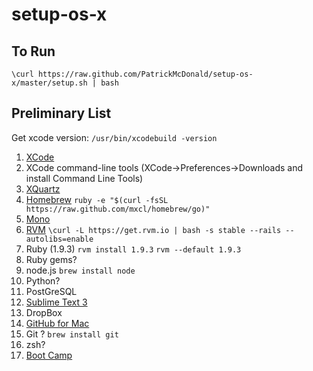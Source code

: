 setup-os-x
==========

To Run
------

`\curl https://raw.github.com/PatrickMcDonald/setup-os-x/master/setup.sh | bash`


Preliminary List
----------------

Get xcode version: `/usr/bin/xcodebuild -version`

1. [XCode](https://developer.apple.com/xcode/)
1. XCode command-line tools (XCode->Preferences->Downloads and install Command Line Tools)
1. [XQuartz](http://xquartz.macosforge.org/landing/)
1. [Homebrew](http://brew.sh/) `ruby -e "$(curl -fsSL https://raw.github.com/mxcl/homebrew/go)"`
1. [Mono](http://www.mono-project.com/)
1. [RVM](https://rvm.io/rvm/install) `\curl -L https://get.rvm.io | bash -s stable --rails --autolibs=enable`
1. Ruby (1.9.3) `rvm install 1.9.3` `rvm --default 1.9.3`
2. Ruby gems?
1. node.js `brew install node`
1. Python?
1. PostGreSQL
1. [Sublime Text 3](http://www.sublimetext.com/3)
1. DropBox
1. [GitHub for Mac](http://mac.github.com/)
1. Git ? `brew install git`
1. zsh?
1. [Boot Camp](http://www.apple.com/support/bootcamp/)
